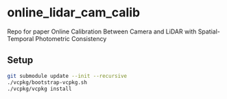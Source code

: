 # online_lidar_cam_calib
Repo for paper Online Calibration Between Camera and LiDAR with Spatial-Temporal Photometric Consistency

## Setup

```bash
git submodule update --init --recursive
./vcpkg/bootstrap-vcpkg.sh 
./vcpkg/vcpkg install
```
